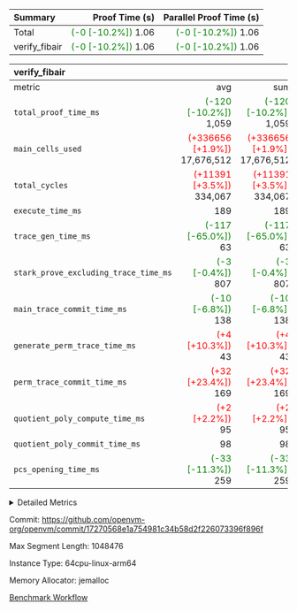 | Summary | Proof Time (s) | Parallel Proof Time (s) |
|:---|---:|---:|
| Total | <span style='color: green'>(-0 [-10.2%])</span> 1.06 | <span style='color: green'>(-0 [-10.2%])</span> 1.06 |
| verify_fibair | <span style='color: green'>(-0 [-10.2%])</span> 1.06 | <span style='color: green'>(-0 [-10.2%])</span> 1.06 |


| verify_fibair |||||
|:---|---:|---:|---:|---:|
|metric|avg|sum|max|min|
| `total_proof_time_ms ` | <span style='color: green'>(-120 [-10.2%])</span> 1,059 | <span style='color: green'>(-120 [-10.2%])</span> 1,059 | <span style='color: green'>(-120 [-10.2%])</span> 1,059 | <span style='color: green'>(-120 [-10.2%])</span> 1,059 |
| `main_cells_used     ` | <span style='color: red'>(+336656 [+1.9%])</span> 17,676,512 | <span style='color: red'>(+336656 [+1.9%])</span> 17,676,512 | <span style='color: red'>(+336656 [+1.9%])</span> 17,676,512 | <span style='color: red'>(+336656 [+1.9%])</span> 17,676,512 |
| `total_cycles        ` | <span style='color: red'>(+11391 [+3.5%])</span> 334,067 | <span style='color: red'>(+11391 [+3.5%])</span> 334,067 | <span style='color: red'>(+11391 [+3.5%])</span> 334,067 | <span style='color: red'>(+11391 [+3.5%])</span> 334,067 |
| `execute_time_ms     ` |  189 |  189 |  189 |  189 |
| `trace_gen_time_ms   ` | <span style='color: green'>(-117 [-65.0%])</span> 63 | <span style='color: green'>(-117 [-65.0%])</span> 63 | <span style='color: green'>(-117 [-65.0%])</span> 63 | <span style='color: green'>(-117 [-65.0%])</span> 63 |
| `stark_prove_excluding_trace_time_ms` | <span style='color: green'>(-3 [-0.4%])</span> 807 | <span style='color: green'>(-3 [-0.4%])</span> 807 | <span style='color: green'>(-3 [-0.4%])</span> 807 | <span style='color: green'>(-3 [-0.4%])</span> 807 |
| `main_trace_commit_time_ms` | <span style='color: green'>(-10 [-6.8%])</span> 138 | <span style='color: green'>(-10 [-6.8%])</span> 138 | <span style='color: green'>(-10 [-6.8%])</span> 138 | <span style='color: green'>(-10 [-6.8%])</span> 138 |
| `generate_perm_trace_time_ms` | <span style='color: red'>(+4 [+10.3%])</span> 43 | <span style='color: red'>(+4 [+10.3%])</span> 43 | <span style='color: red'>(+4 [+10.3%])</span> 43 | <span style='color: red'>(+4 [+10.3%])</span> 43 |
| `perm_trace_commit_time_ms` | <span style='color: red'>(+32 [+23.4%])</span> 169 | <span style='color: red'>(+32 [+23.4%])</span> 169 | <span style='color: red'>(+32 [+23.4%])</span> 169 | <span style='color: red'>(+32 [+23.4%])</span> 169 |
| `quotient_poly_compute_time_ms` | <span style='color: red'>(+2 [+2.2%])</span> 95 | <span style='color: red'>(+2 [+2.2%])</span> 95 | <span style='color: red'>(+2 [+2.2%])</span> 95 | <span style='color: red'>(+2 [+2.2%])</span> 95 |
| `quotient_poly_commit_time_ms` |  98 |  98 |  98 |  98 |
| `pcs_opening_time_ms ` | <span style='color: green'>(-33 [-11.3%])</span> 259 | <span style='color: green'>(-33 [-11.3%])</span> 259 | <span style='color: green'>(-33 [-11.3%])</span> 259 | <span style='color: green'>(-33 [-11.3%])</span> 259 |



<details>
<summary>Detailed Metrics</summary>

|  | verify_program_compile_ms | total_cells | stark_prove_excluding_trace_time_ms | quotient_poly_compute_time_ms | quotient_poly_commit_time_ms | perm_trace_commit_time_ms | pcs_opening_time_ms | main_trace_commit_time_ms |
| --- | --- | --- | --- | --- | --- | --- | --- |
|  | 7 | 65,536 | 35 | 1 | 6 | 0 | 20 | 7 | 

| air_name | rows | quotient_deg | main_cols | interactions | constraints | cells |
| --- | --- | --- | --- | --- | --- | --- |
| AccessAdapterAir<2> |  | 2 |  | 5 | 12 |  | 
| AccessAdapterAir<4> |  | 2 |  | 5 | 12 |  | 
| AccessAdapterAir<8> |  | 2 |  | 5 | 12 |  | 
| FibonacciAir | 32,768 | 1 | 2 |  | 5 | 65,536 | 
| FriReducedOpeningAir |  | 2 |  | 39 | 71 |  | 
| JalRangeCheckAir |  | 2 |  | 9 | 14 |  | 
| NativePoseidon2Air<BabyBearParameters>, 1> |  | 2 |  | 136 | 572 |  | 
| PhantomAir |  | 2 |  | 3 | 5 |  | 
| ProgramAir |  | 1 |  | 1 | 4 |  | 
| VariableRangeCheckerAir |  | 1 |  | 1 | 4 |  | 
| VmAirWrapper<AluNativeAdapterAir, FieldArithmeticCoreAir> |  | 2 |  | 15 | 27 |  | 
| VmAirWrapper<BranchNativeAdapterAir, BranchEqualCoreAir<1> |  | 2 |  | 11 | 25 |  | 
| VmAirWrapper<NativeAdapterAir<2, 0>, PublicValuesCoreAir> |  | 2 |  | 11 | 29 |  | 
| VmAirWrapper<NativeLoadStoreAdapterAir<1>, NativeLoadStoreCoreAir<1> |  | 2 |  | 15 | 20 |  | 
| VmAirWrapper<NativeLoadStoreAdapterAir<4>, NativeLoadStoreCoreAir<4> |  | 2 |  | 15 | 20 |  | 
| VmAirWrapper<NativeVectorizedAdapterAir<4>, FieldExtensionCoreAir> |  | 2 |  | 15 | 27 |  | 
| VmConnectorAir |  | 2 |  | 5 | 11 |  | 
| VolatileBoundaryAir |  | 2 |  | 7 | 19 |  | 

| group | trace_gen_time_ms | total_proof_time_ms | total_cycles | total_cells | stark_prove_excluding_trace_time_ms | quotient_poly_compute_time_ms | quotient_poly_commit_time_ms | perm_trace_commit_time_ms | pcs_opening_time_ms | main_trace_commit_time_ms | main_cells_used | generate_perm_trace_time_ms | execute_time_ms |
| --- | --- | --- | --- | --- | --- | --- | --- | --- | --- | --- | --- | --- | --- |
| verify_fibair | 63 | 1,059 | 334,067 | 62,474,410 | 807 | 95 | 98 | 169 | 259 | 138 | 17,676,512 | 43 | 189 | 

| group | air_name | rows | prep_cols | perm_cols | main_cols | cells |
| --- | --- | --- | --- | --- | --- | --- |
| verify_fibair | AccessAdapterAir<2> | 131,072 |  | 16 | 11 | 3,538,944 | 
| verify_fibair | AccessAdapterAir<4> | 65,536 |  | 16 | 13 | 1,900,544 | 
| verify_fibair | AccessAdapterAir<8> | 128 |  | 16 | 17 | 4,224 | 
| verify_fibair | FriReducedOpeningAir | 2,048 |  | 84 | 27 | 227,328 | 
| verify_fibair | JalRangeCheckAir | 32,768 |  | 28 | 12 | 1,310,720 | 
| verify_fibair | NativePoseidon2Air<BabyBearParameters>, 1> | 32,768 |  | 312 | 398 | 23,265,280 | 
| verify_fibair | PhantomAir | 16,384 |  | 12 | 6 | 294,912 | 
| verify_fibair | ProgramAir | 8,192 |  | 8 | 10 | 147,456 | 
| verify_fibair | VariableRangeCheckerAir | 262,144 | 2 | 8 | 1 | 2,359,296 | 
| verify_fibair | VmAirWrapper<AluNativeAdapterAir, FieldArithmeticCoreAir> | 262,144 |  | 36 | 29 | 17,039,360 | 
| verify_fibair | VmAirWrapper<BranchNativeAdapterAir, BranchEqualCoreAir<1> | 32,768 |  | 28 | 23 | 1,671,168 | 
| verify_fibair | VmAirWrapper<NativeLoadStoreAdapterAir<1>, NativeLoadStoreCoreAir<1> | 65,536 |  | 40 | 21 | 3,997,696 | 
| verify_fibair | VmAirWrapper<NativeLoadStoreAdapterAir<4>, NativeLoadStoreCoreAir<4> | 32,768 |  | 40 | 27 | 2,195,456 | 
| verify_fibair | VmAirWrapper<NativeVectorizedAdapterAir<4>, FieldExtensionCoreAir> | 32,768 |  | 36 | 38 | 2,424,832 | 
| verify_fibair | VmConnectorAir | 2 | 1 | 16 | 5 | 42 | 
| verify_fibair | VolatileBoundaryAir | 65,536 |  | 20 | 12 | 2,097,152 | 

| group | trace_height_constraint | weighted_sum | threshold |
| --- | --- | --- | --- |
| verify_fibair | 0 | 1,085,444 | 2,013,265,921 | 
| verify_fibair | 1 | 5,411,200 | 2,013,265,921 | 
| verify_fibair | 2 | 542,722 | 2,013,265,921 | 
| verify_fibair | 3 | 5,476,612 | 2,013,265,921 | 
| verify_fibair | 4 | 65,536 | 2,013,265,921 | 
| verify_fibair | 5 | 12,851,850 | 2,013,265,921 | 

| trace_height_constraint | threshold |
| --- | --- |
| 0 | 2,013,265,921 | 

</details>


Commit: https://github.com/openvm-org/openvm/commit/17270568e1a754981c34b58d2f226073396f896f

Max Segment Length: 1048476

Instance Type: 64cpu-linux-arm64

Memory Allocator: jemalloc

[Benchmark Workflow](https://github.com/openvm-org/openvm/actions/runs/15422539513)

